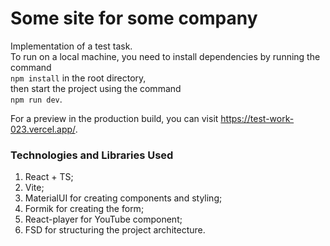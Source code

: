 # Some site for some company
Implementation of a test task.</br>
To run on a local machine, you need to install dependencies by running the command </br>
`npm install` in the root directory,</br>
then start the project using the command </br>
`npm run dev`.

For a preview in the production build, you can visit <https://test-work-023.vercel.app/>.

### Technologies and Libraries Used
1. React + TS;
2. Vite;
3. MaterialUI for creating components and styling;
4. Formik for creating the form;
5. React-player for YouTube component;
6. FSD for structuring the project architecture.
